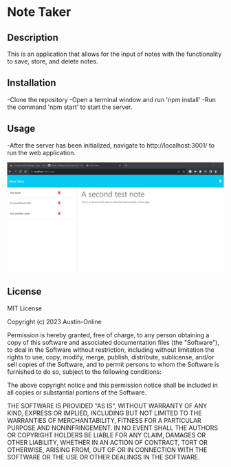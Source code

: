 # Note Taker

## Description
This is an application that allows for the input of notes with the functionality to save, store, and delete notes.

## Installation
-Clone the repository
-Open a terminal window and run 'npm install'
-Run the command 'npm start' to start the server.

## Usage
-After the server has been initialized, navigate to http://localhost:3001/ to run the web application.

![screengrab](/Screenshot.png)

## License
MIT License

Copyright (c) 2023 Austin-Online

Permission is hereby granted, free of charge, to any person obtaining a copy
of this software and associated documentation files (the "Software"), to deal
in the Software without restriction, including without limitation the rights
to use, copy, modify, merge, publish, distribute, sublicense, and/or sell
copies of the Software, and to permit persons to whom the Software is
furnished to do so, subject to the following conditions:

The above copyright notice and this permission notice shall be included in all
copies or substantial portions of the Software.

THE SOFTWARE IS PROVIDED "AS IS", WITHOUT WARRANTY OF ANY KIND, EXPRESS OR
IMPLIED, INCLUDING BUT NOT LIMITED TO THE WARRANTIES OF MERCHANTABILITY,
FITNESS FOR A PARTICULAR PURPOSE AND NONINFRINGEMENT. IN NO EVENT SHALL THE
AUTHORS OR COPYRIGHT HOLDERS BE LIABLE FOR ANY CLAIM, DAMAGES OR OTHER
LIABILITY, WHETHER IN AN ACTION OF CONTRACT, TORT OR OTHERWISE, ARISING FROM,
OUT OF OR IN CONNECTION WITH THE SOFTWARE OR THE USE OR OTHER DEALINGS IN THE
SOFTWARE.